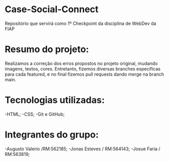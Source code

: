 # Case-Social-Connect
Repositório que servirá como 1º Checkpoint da disciplina de WebDev da FIAP

# Resumo do projeto:
Realizamos a correção dos erros propostos no projeto original,
mudando imagens, textos, cores. Entretanto, fizemos diversas branches especificas para cada featured, e no final fizemos pull requests dando merge na branch main.

# Tecnologias utilizadas:
-HTML;
-CSS;
-Git e GitHub;

# Integrantes do grupo:
-Augusto Valerio /RM:562185;
-Jonas Esteves / RM:564143;
-Josue Faria / RM:563819;
